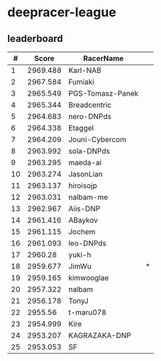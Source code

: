 # deepracer-league

## leaderboard

<!-- leaderboard -->
| # | Score | RacerName |   |
| - | ----- | --------- | - |
| 1 | 2969.488 | Karl-NAB | |
| 2 | 2967.584 | Fumiaki | |
| 3 | 2965.549 | PGS-Tomasz-Panek | |
| 4 | 2965.344 | Breadcentric | |
| 5 | 2964.683 | nero-DNPds | |
| 6 | 2964.338 | Etaggel | |
| 7 | 2964.209 | Jouni-Cybercom | |
| 8 | 2963.992 | sola-DNPds | |
| 9 | 2963.295 | maeda-ai | |
| 10 | 2963.274 | JasonLian | |
| 11 | 2963.137 | hiroisojp | |
| 12 | 2963.031 | nalbam-me | |
| 13 | 2962.967 | Aiis-DNP | |
| 14 | 2961.416 | ABaykov | |
| 15 | 2961.115 | Jochem | |
| 16 | 2961.093 | leo-DNPds | |
| 17 | 2960.28 | yuki-h | |
| 18 | 2959.677 | JimWu | * |
| 19 | 2959.165 | kimwooglae | |
| 20 | 2957.322 | nalbam | |
| 21 | 2956.178 | TonyJ | |
| 22 | 2955.56 | t-maru078 | |
| 23 | 2954.999 | Kire | |
| 24 | 2953.207 | KAGRAZAKA-DNP | |
| 25 | 2953.053 | SF | |
